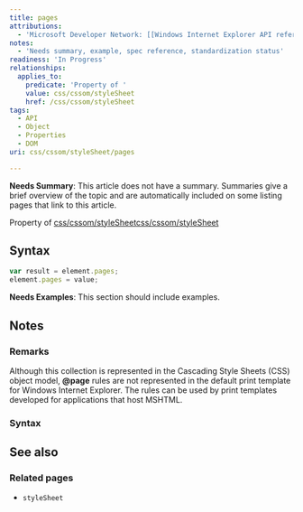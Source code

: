 ```yaml
---
title: pages
attributions:
  - 'Microsoft Developer Network: [[Windows Internet Explorer API reference](http://msdn.microsoft.com/en-us/library/ie/hh828809%28v=vs.85%29.aspx) Article]'
notes:
  - 'Needs summary, example, spec reference, standardization status'
readiness: 'In Progress'
relationships:
  applies_to:
    predicate: 'Property of '
    value: css/cssom/styleSheet
    href: /css/cssom/styleSheet
tags:
  - API
  - Object
  - Properties
  - DOM
uri: css/cssom/styleSheet/pages

---
```

**Needs Summary**: This article does not have a summary. Summaries give a brief overview of the topic and are automatically included on some listing pages that link to this article.

Property of [css/cssom/styleSheet](/css/cssom/styleSheet)[css/cssom/styleSheet](/css/cssom/styleSheet)

## Syntax

``` js
var result = element.pages;
element.pages = value;
```

**Needs Examples**: This section should include examples.

## Notes

### Remarks

Although this collection is represented in the Cascading Style Sheets (CSS) object model, **@page** rules are not represented in the default print template for Windows Internet Explorer. The rules can be used by print templates developed for applications that host MSHTML.

### Syntax

## See also

### Related pages

-   `styleSheet`
